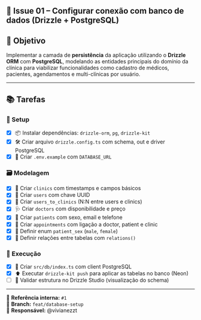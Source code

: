## 📌 Issue 01 – Configurar conexão com banco de dados (Drizzle + PostgreSQL)

## 🎯 Objetivo

Implementar a camada de **persistência** da aplicação utilizando o **Drizzle ORM** com **PostgreSQL**, modelando as entidades principais do domínio da clínica para viabilizar funcionalidades como cadastro de médicos, pacientes, agendamentos e multi-clínicas por usuário.

---

## 📚 Tarefas

### 🔧 Setup

- [x] 📦 Instalar dependências: `drizzle-orm`, `pg`, `drizzle-kit`
- [x] 🛠 Criar arquivo `drizzle.config.ts` com schema, out e driver PostgreSQL
- [x] 🧪 Criar `.env.example` com `DATABASE_URL`

### 🗃️ Modelagem

- [x] 🏥 Criar `clinics` com timestamps e campos básicos
- [x] 👤 Criar `users` com chave UUID
- [x] 🔗 Criar `users_to_clinics` (N:N entre users e clinics)
- [x] 🩺 Criar `doctors` com disponibilidade e preço
- [x] 🧍 Criar `patients` com sexo, email e telefone
- [x] 📅 Criar `appointments` com ligação a doctor, patient e clinic
- [x] 🧭 Definir enum `patient_sex` (`male`, `female`)
- [x] 🔄 Definir relações entre tabelas com `relations()`

### 🚀 Execução

- [x] 🧬 Criar `src/db/index.ts` com client PostgreSQL
- [x] ⬆️ Executar `drizzle-kit push` para aplicar as tabelas no banco (Neon)
- [ ] 🧪 Validar estrutura no Drizzle Studio (visualização do schema)

---

🧩 **Referência interna:** `#1`  
📂 **Branch:** `feat/database-setup`  
📝 **Responsável:** @vivianezzt
